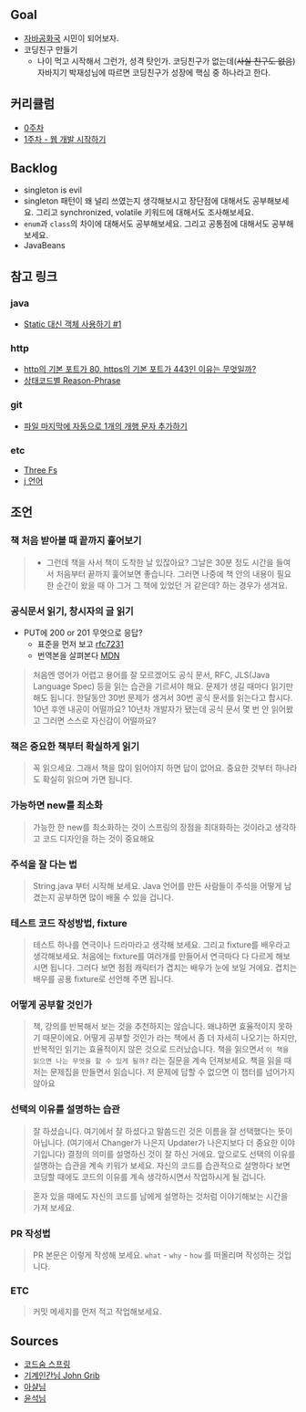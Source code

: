 ## Goal
- [자바공화국](https://jojoldu.tistory.com/609) 시민이 되어보자.
- 코딩친구 만들기
  - 나이 먹고 시작해서 그런가, 성격 탓인가. 코딩친구가 없는데(~~사실 친구도 없음~~) 자바지기 박재성님에 따르면 코딩친구가 성장에 핵심 중 하나라고 한다.

## 커리큘럼

- [0주차](docs/week0.MD)
- [1주차 - 웹 개발 시작하기](docs/week1.MD)

## Backlog
- singleton is evil
- singleton 패턴이 왜 널리 쓰였는지 생각해보시고 장단점에 대해서도 공부해보세요. 그리고 synchronized, volatile 키워드에 대해서도 조사해보세요.
- `enum`과 `class`의 차이에 대해서도 공부해보세요. 그리고 공통점에 대해서도 공부해보세요.
- JavaBeans

## 참고 링크

### java

- [Static 대신 객체 사용하기 #1](https://www.youtube.com/watch?v=qRZL2NkXRdo&ab_channel=%EC%BD%94%EB%94%A9%EC%9D%98%EC%8B%A0%EC%95%84%EC%83%AC)

### http
- [http의 기본 포트가 80, https의 기본 포트가 443인 이유는 무엇일까?](https://johngrib.github.io/wiki/why-http-80-https-443/)
- [상태코드별 Reason-Phrase]([https://datatracker.ietf.org/doc/html/rfc7231#section-6.1](https://datatracker.ietf.org/doc/html/rfc7231#section-6.1))

### git
- [파일 마지막에 자동으로 1개의 개행 문자 추가하기](https://johngrib.github.io/wiki/intellij/#%ED%8C%8C%EC%9D%BC-%EB%A7%88%EC%A7%80%EB%A7%89%EC%97%90-%EC%9E%90%EB%8F%99%EC%9C%BC%EB%A1%9C-1%EA%B0%9C%EC%9D%98-%EA%B0%9C%ED%96%89-%EB%AC%B8%EC%9E%90-%EC%B6%94%EA%B0%80%ED%95%98%EA%B8%B0)

### etc
- [Three Fs](https://github.com/ahastudio/til/blob/main/retrospective/three-fs.md)
- [j 언어](https://github.com/ahastudio/til/tree/main/j)

## 조언
### 책 처음 받아볼 때 끝까지 훑어보기
> - 그런데 책을 사서 책이 도착한 날 있잖아요? 그날은 30분 정도 시간을 들여서 처음부터 끝까지 훑어보면 좋습니다. 그러면 나중에 책 안의 내용이 필요한 순간이 왔을 때 아 그거 그 책에 있었던 거 같은데? 하는 경우가 생겨요.

### 공식문서 읽기, 창시자의 글 읽기

- PUT에 200 or 201 무엇으로 응답?
  - 표준을 먼저 보고 [rfc7231](https://datatracker.ietf.org/doc/html/rfc7231#section-4.3.4)
  - 번역본을 살펴본다 [MDN](https://developer.mozilla.org/ko/docs/Web/HTTP/Methods/PUT)
> 처음엔 영어가 어렵고 용어를 잘 모르겠어도 공식 문서, RFC, JLS(Java Language Spec) 등을 읽는 습관을 기르셔야 해요.
  문제가 생길 때마다 읽기만 해도 됩니다.
  한달동안 30번 문제가 생겨서 30번 공식 문서를 읽는다고 합시다.
  10년 후엔 내공이 어떨까요?
  10년차 개발자가 됐는데 공식 문서 몇 번 안 읽어봤고 그러면 스스로 자신감이 어떨까요?

### 책은 중요한 책부터 확실하게 읽기

> 꼭 읽으세요. 그래서 책을 많이 읽어야지 하면 답이 없어요.
중요한 것부터 하나라도 확실히 읽으며 가면 됩니다.


### 가능하면 new를 최소화 
> 가능한 한 new를 최소화하는 것이 스프링의 장점을 최대화하는 것이라고 생각하고 코드 디자인을 하는 것이 중요해요

### 주석을 잘 다는 법

> String.java 부터 시작해 보세요.
Java 언어를 만든 사람들이 주석을 어떻게 남겼는지 공부하면 많이 배울 수 있을 겁니다.

### 테스트 코드 작성방법, fixture

> 테스트 하나를 연극이나 드라마라고 생각해 보세요. 그리고 fixture를 배우라고 생각해보세요. 처음에는 fixture를 여러개를 만들어서 연극마다 다 다르게 해보시면 됩니다. 그러다 보면 점점 캐릭터가 겹치는 배우가 눈에 보일 거에요. 겹치는 배우를 공용 fixture로 선언해 주면 됩니다.

### 어떻게 공부할 것인가
> 책, 강의를 반복해서 보는 것을 추천하지는 않습니다. 왜냐하면 효율적이지 못하기 때문이에요. 어떻게 공부할 것인가 라는 책에서 좀 더 자세히 나오기는 하지만, 반복적인 읽기는 효율적이지 않은 것으로 드러났습니다.
> 책을 읽으면서 `이 책을 읽으면 나는 무엇을 할 수 있게 될까?` 라는 질문을 계속 던져보세요.
> 책을 읽을 때 저는 문제집을 만들면서 읽습니다. 저 문제에 답할 수 없으면 이 챕터를 넘어가지 않아요

### 선택의 이유를 설명하는 습관

> 잘 하셨습니다. 여기에서 잘 하셨다고 말씀드린 것은 이름을 잘 선택했다는 뜻이 아닙니다. (여기에서 Changer가 나은지 Updater가 나은지보다 더 중요한 이야기입니다) 결정의 의미를 설명하신 것이 잘 하신 거에요. 앞으로도 선택의 이유를 설명하는 습관을 계속 키워가 보세요. 자신의 코드를 습관적으로 설명하다 보면 코딩할 때에도 코드의 이유를 계속 생각하시면서 작업하시게 될 겁니다.

> 혼자 있을 때에도 자신의 코드를 남에게 설명하는 것처럼 이야기해보는 시간을 가져 보세요.

### PR 작성법
> PR 본문은 이렇게 작성해 보세요. `what` - `why` - `how` 를 떠올리며 작성하는 것입니다.

### ETC

> 커밋 메세지를 먼저 적고 작업해보세요.

## Sources

- [코드숨 스프링](https://www.codesoom.com/courses/spring)
- [기계인간님 John Grib](https://johngrib.github.io/)
- [아샬님](https://www.youtube.com/channel/UCLLncfeIYljE0o_yUw7MkcA)
- [윤석님](https://hannut91.github.io/)
